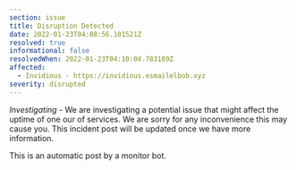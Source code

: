 ```yaml
---
section: issue
title: Disruption Detected
date: 2022-01-23T04:08:56.101521Z
resolved: true
informational: false
resolvedWhen: 2022-01-23T04:10:04.783189Z
affected:
  - Invidious - https://invidious.esmailelbob.xyz
severity: disrupted
---
```

*Investigating* - We are investigating a potential issue that might affect the uptime of one our of services. We are sorry for any inconvenience this may cause you. This incident post will be updated once we have more information.

This is an automatic post by a monitor bot.
        